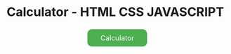 # Calculator - HTML CSS JAVASCRIPT

[<div style="text-align:center;"><a href="https://calculator-base-version.netlify.app/" style="background-color:#4CAF50;border:none;color:white;padding:10px 30px;text-align:center;text-decoration:none;display:inline-block;font-size:16px;margin:4px 2px;cursor:pointer;border-radius:10px;">Calculator</a></div>](https://calculator-base-version.netlify.app/)
